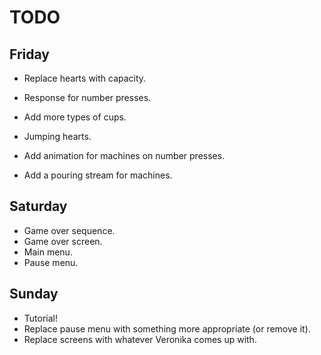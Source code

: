 # TODO

## Friday

- Replace hearts with capacity.
- Response for number presses.
- Add more types of cups.
- Jumping hearts.

- Add animation for machines on number presses.
- Add a pouring stream for machines.

## Saturday

- Game over sequence.
- Game over screen.
- Main menu.
- Pause menu.

## Sunday

- Tutorial!
- Replace pause menu with something more appropriate (or remove it).
- Replace screens with whatever Veronika comes up with.
